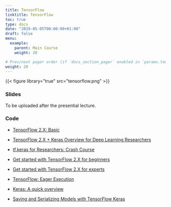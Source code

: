 ```yaml
---
title: TensorFlow
linktitle: TensorFlow
toc: true
type: docs
date: "2019-05-05T00:00:00+01:00"
draft: false
menu:
  example:
    parent: Main Course
    weight: 20

# Prev/next pager order (if `docs_section_pager` enabled in `params.toml`)
weight: 20
---
```


{{< figure library="true" src="tensorflow.png" >}}

### Slides

To be uploaded after the presential lecture.

### Code

* [TensorFlow 2.X: Basic](https://githubtocolab.com/dlmacedo/starter-academic/blob/master/content/courses/deeplearning/notebooks/tensorflow/TF_2_0.ipynb)

* [TensorFlow 2.X + Keras Overview for Deep Learning Researchers](https://githubtocolab.com/dlmacedo/starter-academic/blob/master/content/courses/deeplearning/notebooks/tensorflow/TensorFlow_2_0_Keras_Crash_Course.ipynb)

* [tf.keras for Researchers: Crash Course](https://github.com/dlmacedo/starter-academic/blob/master/content/courses/deeplearning/notebooks/tensorflow/tf_keras_for_Researchers_Crash_Course.ipynb)

* [Get started with TensorFlow 2.X for beginners](https://githubtocolab.com/dlmacedo/starter-academic/blob/master/content/courses/deeplearning/notebooks/tensorflow/beginner.ipynb)

* [Get started with TensorFlow 2.X for experts](https://githubtocolab.com/dlmacedo/starter-academic/blob/master/content/courses/deeplearning/notebooks/tensorflow/advanced.ipynb)

* [TensorFlow: Eager Execution](https://githubtocolab.com/dlmacedo/starter-academic/blob/master/content/courses/deeplearning/notebooks/tensorflow/eager.ipynb)

* [Keras: A quick overview](https://githubtocolab.com/dlmacedo/starter-academic/blob/master/content/courses/deeplearning/notebooks/tensorflow/overview.ipynb)

* [Saving and Serializing Models with TensorFlow Keras](https://github.com/dlmacedo/starter-academic/blob/master/content/courses/deeplearning/notebooks/tensorflow/saving_and_serializing.ipynb)
